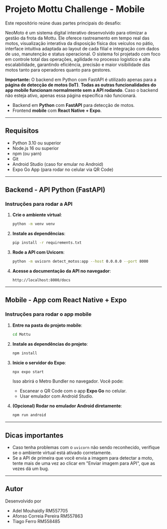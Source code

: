
# Projeto Mottu Challenge -  Mobile

Este repositório reúne duas partes principais do desafio:

NeoMoto é um sistema digital interativo desenvolvido para otimizar a gestão da frota da Mottu. Ele oferece rastreamento em tempo real das motos, visualização interativa da disposição física dos veículos no pátio, interface intuitiva adaptada ao layout de cada filial e integração com dados de uso, manutenção e status operacional. O sistema foi projetado com foco em controle total das operações, agilidade no processo logístico e alta escalabilidade, garantindo eficiência, precisão e maior visibilidade das motos tanto para operadores quanto para gestores.

**Importante:** O backend em Python com FastAPI é utilizado apenas para a **página de detecção de motos (IoT)**. **Todas as outras funcionalidades do app mobile funcionam normalmente sem a API rodando**. Caso o backend não esteja ativo, apenas essa página específica não funcionará.


- Backend em **Python** com **FastAPI** para detecção de motos.
- Frontend **mobile** com **React Native + Expo**.

---

##  Requisitos

- Python 3.10 ou superior
- Node.js 16 ou superior
- npm (ou yarn)
- Git
- Android Studio (caso for emular no Android)
- Expo Go App (para rodar no celular via QR Code)

---

##  Backend - API Python (FastAPI)

### Instruções para rodar a API


1. **Crie o ambiente virtual**:
   ```bash
   python -m venv venv
   ```


2. **Instale as dependências**:
   ```bash
   pip install -r requirements.txt
   ```

3. **Rode a API com Uvicorn**:
   ```bash
   python -m uvicorn detect_motos:app --host 0.0.0.0 --port 8000
   ```

4. **Acesse a documentação da API no navegador**:
   ```
   http://localhost:8000/docs
   ```

---

##  Mobile - App com React Native + Expo

###  Instruções para rodar o app mobile

1. **Entre na pasta do projeto mobile**:
   ```bash
   cd Mottu
   ```

2. **Instale as dependências do projeto**:
   ```bash
   npm install
   ```

3. **Inicie o servidor do Expo**:
   ```bash
   npx expo start
   ```

   Isso abrirá o Metro Bundler no navegador. Você pode:

   - Escanear o QR Code com o app **Expo Go** no celular.
   - Usar emulador com Android Studio.

4. **(Opcional) Rodar no emulador Android diretamente**:
   ```bash
   npm run android
   ```


---

##  Dicas importantes

- Caso tenha problemas com o `uvicorn` não sendo reconhecido, verifique se o ambiente virtual está ativado corretamente.
- Se a API de primeira que você envia a imagem para detectar a moto, tente mais de uma vez ao clicar em "Enviar imagem para API", que as vezes dá um bug.


---

##  Autor

Desenvolvido por 
- Adel Mouhaidly RM557705
- Afonso Correia Pereira RM557863
- Tiago Ferro RM558485
